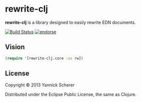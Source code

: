 # rewrite-clj

__rewrite-clj__ is a library designed to easily rewrite EDN documents.

[![Build Status](https://travis-ci.org/xsc/rewrite-clj.png?branch=master)](https://travis-ci.org/xsc/rewrite-clj)
[![endorse](https://api.coderwall.com/xsc/endorsecount.png)](https://coderwall.com/xsc)

## Vision

```clojure
(require '[rewrite-clj.core :as rw])
```

## License

Copyright &copy; 2013 Yannick Scherer

Distributed under the Eclipse Public License, the same as Clojure.
